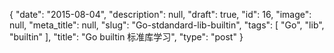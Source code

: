 {
    "date": "2015-08-04",
    "description": null,
    "draft": true,
    "id": 16,
    "image": null,
    "meta_title": null,
    "slug": "Go-stdandard-lib-builtin",
    "tags": [
        "Go",
        "lib",
        "builtin"
    ],
    "title": "Go builtin 标准库学习",
    "type": "post"
}

